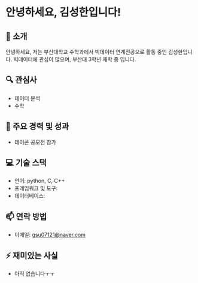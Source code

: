 # 안녕하세요, 김성한입니다!

## 👋 소개
안녕하세요, 저는 부산대학교 수학과에서 빅데이터 연계전공으로 활동 중인 김성한입니다. 빅데이터에 관심이 많으며, 부산대 3학년 재학 중 입니다.

## 🔍 관심사
- 데이터 분석
- 수학

## 🌟 주요 경력 및 성과
- 데이콘 공모전 참가

## 💻 기술 스택
- 언어: python, C, C++
- 프레임워크 및 도구: 
- 데이터베이스: 

## 📫 연락 방법
- 이메일: gsu07121@naver.com

## ⚡ 재미있는 사실
- 아직 없습니다ㅜㅜ

